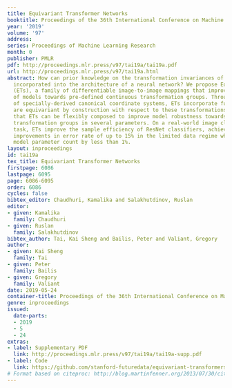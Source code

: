```yaml
---
title: Equivariant Transformer Networks
booktitle: Proceedings of the 36th International Conference on Machine Learning
year: '2019'
volume: '97'
address: 
series: Proceedings of Machine Learning Research
month: 0
publisher: PMLR
pdf: http://proceedings.mlr.press/v97/tai19a/tai19a.pdf
url: http://proceedings.mlr.press/v97/tai19a.html
abstract: How can prior knowledge on the transformation invariances of a domain be
  incorporated into the architecture of a neural network? We propose Equivariant Transformers
  (ETs), a family of differentiable image-to-image mappings that improve the robustness
  of models towards pre-defined continuous transformation groups. Through the use
  of specially-derived canonical coordinate systems, ETs incorporate functions that
  are equivariant by construction with respect to these transformations. We show empirically
  that ETs can be flexibly composed to improve model robustness towards more complicated
  transformation groups in several parameters. On a real-world image classification
  task, ETs improve the sample efficiency of ResNet classifiers, achieving relative
  improvements in error rate of up to 15% in the limited data regime while increasing
  model parameter count by less than 1%.
layout: inproceedings
id: tai19a
tex_title: Equivariant Transformer Networks
firstpage: 6086
lastpage: 6095
page: 6086-6095
order: 6086
cycles: false
bibtex_editor: Chaudhuri, Kamalika and Salakhutdinov, Ruslan
editor:
- given: Kamalika
  family: Chaudhuri
- given: Ruslan
  family: Salakhutdinov
bibtex_author: Tai, Kai Sheng and Bailis, Peter and Valiant, Gregory
author:
- given: Kai Sheng
  family: Tai
- given: Peter
  family: Bailis
- given: Gregory
  family: Valiant
date: 2019-05-24
container-title: Proceedings of the 36th International Conference on Machine Learning
genre: inproceedings
issued:
  date-parts:
  - 2019
  - 5
  - 24
extras:
- label: Supplementary PDF
  link: http://proceedings.mlr.press/v97/tai19a/tai19a-supp.pdf
- label: Code
  link: https://github.com/stanford-futuredata/equivariant-transformers
# Format based on citeproc: http://blog.martinfenner.org/2013/07/30/citeproc-yaml-for-bibliographies/
---
```

